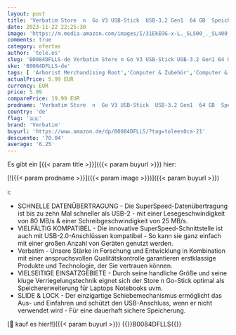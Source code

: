```yaml
---
layout: post
title: 'Verbatim Store  n  Go V3 USB-Stick  USB-3.2 Gen1  64 GB  Speicherstick mit Schiebemechanismus  USB-3 mit SuperSpeed-Schnittstelle  externer Speicher für Laptop Notebook & Co  schwarz  grau'
date: 2023-11-22 22:25:30
image: 'https://m.media-amazon.com/images/I/31EkEOG-x-L._SL500_._SL400_.jpg'
comments: true
category: ofertas
author: 'tole.es'
slug: 'B0084DFLLS-de Verbatim Store n Go V3 USB-Stick USB-3.2 Gen1 64 GB...'
sku: 'B0084DFLLS-de'
tags: [ 'Arborist Merchandising Root','Computer & Zubehör','Computer & Zubehör: Produkte mit Umwelt-Label','Datenspeicher','Externe Datenspeicher','Self Service','Special Features Stores','USB-Sticks','a4cbee59-f823-40fe-831a-7de64f655f6f_0','a4cbee59-f823-40fe-831a-7de64f655f6f_1301','verbatim','🇩🇪', ]
actualPrice: 5.99 EUR
currency: EUR
price: 5.99
comparePrice: 19.99 EUR
prodname: 'Verbatim Store  n  Go V3 USB-Stick  USB-3.2 Gen1  64 GB  Speicherstick mit Schiebemechanismus  USB-3 mit SuperSpeed-Schnittstelle  externer Speicher für Laptop Notebook & Co  schwarz  grau'
country: 'de'
flag: '🇩🇪'
brand: 'Verbatim'
buyurl: 'https://www.amazon.de/dp/B0084DFLLS/?tag=tolees0ca-21'
descuento: '70.04'
average: '6.25'
---
```


Es gibt ein [{{< param title >}}]({{< param buyurl >}}) hier:

[![{{< param prodname >}}]({{< param image >}})]({{< param buyurl >}})

ℹ️:

- SCHNELLE DATENÜBERTRAGUNG - Die SuperSpeed-Datenübertragung ist bis zu zehn Mal schneller als USB-2 - mit einer Lesegeschwindigkeit von 80 MB/s & einer Schreibgeschwindigkeit von 25 MB/s.
- VIELFÄLTIG KOMPATIBEL - Die innovative SuperSpeed-Schnittstelle ist auch mit USB-2.0-Anschlüssen kompatibel - So kann sie ganz einfach mit einer großen Anzahl von Geräten genutzt werden.
- Verbatim - Unsere Stärke in Forschung und Entwicklung in Kombination mit einer anspruchsvollen Qualitätskontrolle garantieren erstklassige Produkte und Technologie, der Sie vertrauen können.
- VIELSEITIGE EINSATZGEBIETE - Durch seine handliche Größe und seine kluge Verriegelungstechnik eignet sich der Store n Go-Stick optimal als Speichererweiterung für Laptops Notebooks uvm.
- SLIDE & LOCK - Der einzigartige Schiebemechanismus ermöglicht das Aus- und Einfahren und schützt den USB-Anschluss, wenn er nicht verwendet wird - Für eine dauerhaft sichere Speicherung.

[🛒 kauf es hier!!]({{< param buyurl >}})
{{<world>}}B0084DFLLS{{</world>}}
